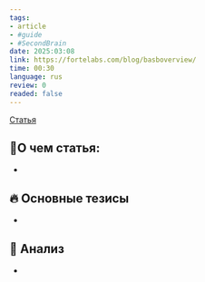 ```yaml
---
tags: 
- article
- #guide
- #SecondBrain
date: 2025:03:08
link: https://fortelabs.com/blog/basboverview/
time: 00:30
language: rus
review: 0
readed: false
---
```

[Статья](https://fortelabs.com/blog/basboverview/)

## 📝О чем статья:   
-

## 🔥 Основные тезисы  
-  


## 🔎 Анализ  
-  



